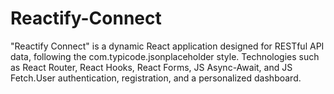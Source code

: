 # Reactify-Connect
"Reactify Connect" is a dynamic React application designed for  RESTful API data, following the com.typicode.jsonplaceholder style. Technologies such as React Router, React Hooks, React Forms, JS Async-Await, and JS Fetch.User authentication, registration, and a personalized dashboard.
